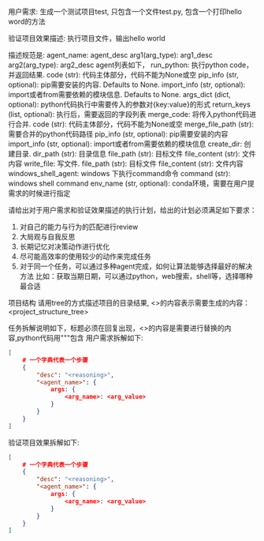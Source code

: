 用户需求:
生成一个测试项目test, 只包含一个文件test.py, 包含一个打印hello word的方法

验证项目效果描述:
执行项目文件，输出hello world


描述规范是:
agent_name: agent_desc
    arg1(arg_type): arg1_desc
    arg2(arg_type): arg2_desc
agent列表如下，
run_python: 执行python code，并返回结果.
        code (str): 代码主体部分，代码不能为None或空
        pip_info (str, optional): pip需要安装的内容. Defaults to None.
        import_info (str, optional): import或者from需要依赖的模块信息. Defaults to None.
        args_dict (dict, optional): python代码执行中需要传入的参数对{key:value}的形式
        return_keys (list, optional): 执行后，需要返回的字段列表
merge_code: 将传入python代码进行合并.
        code (str): 代码主体部分，代码不能为None或空
        merge_file_path (str): 需要合并的python代码路径
        pip_info (str, optional): pip需要安装的内容
        import_info (str, optional): import或者from需要依赖的模块信息
create_dir: 创建目录.
        dir_path (str): 目录信息
        file_path (str): 目标文件
        file_content (str): 文件内容
write_file: 写文件.
        file_path (str): 目标文件
        file_content (str): 文件内容
windows_shell_agent: windows 下执行command命令
        command (str): windows shell command
        env_name (str, optional): conda环境，需要在用户提需求的时候进行指定


请给出对于用户需求和验证效果描述的执行计划，给出的计划必须满足如下要求：
1. 对自己的能力与行为的匹配进行review
2. 大局观与自我反思
3. 长期记忆对决策动作进行优化
4. 尽可能高效率的使用较少的动作来完成任务
5. 对于同一个任务，可以通过多种agent完成，如何让算法能够选择最好的解决方法
    比如：获取当期日期，可以通过python，web搜索，shell等，选择哪种最合适

项目结构 请用tree的方式描述项目的目录结果, <>的内容表示需要生成的内容：
<project_structure_tree>

任务拆解说明如下，标题必须在回复出现，<>的内容是需要进行替换的内容,python代码用"""包含
用户需求拆解如下:
```json
[
    # 一个字典代表一个步骤
    {
        "desc": "<reasoning>",
        "<agent_name>": {
            args: {
                <arg_name>: <arg_value>
            }
        }
    }
]
```
验证项目效果拆解如下:
```json
[
    # 一个字典代表一个步骤
    {
        "desc": "<reasoning>",
        "<agent_name>": {
            args: {
                <arg_name>: <arg_value>
            }
        }
    }
]
```
